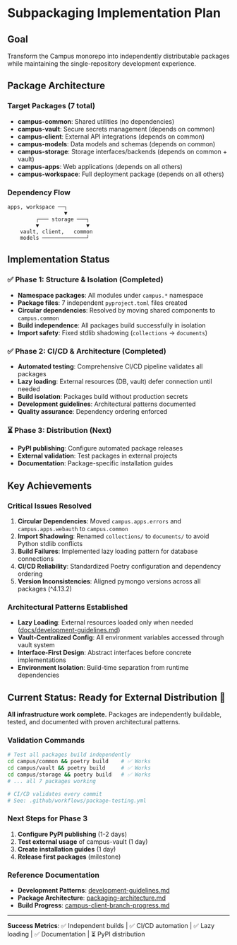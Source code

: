 # Subpackaging Implementation Plan

## Goal
Transform the Campus monorepo into independently distributable packages while maintaining the single-repository development experience.

## Package Architecture

### Target Packages (7 total)
- **campus-common**: Shared utilities (no dependencies)
- **campus-vault**: Secure secrets management (depends on common)
- **campus-client**: External API integrations (depends on common)
- **campus-models**: Data models and schemas (depends on common)
- **campus-storage**: Storage interfaces/backends (depends on common + vault)
- **campus-apps**: Web applications (depends on all others)
- **campus-workspace**: Full deployment package (depends on all others)

### Dependency Flow
```
apps, workspace ──┐
                  ▼
         ┌─── storage ───┐
         ▼               ▼
    vault, client,   common
    models ──────────────┘
```

## Implementation Status

### ✅ **Phase 1: Structure & Isolation** (Completed)
- **Namespace packages**: All modules under `campus.*` namespace
- **Package files**: 7 independent `pyproject.toml` files created
- **Circular dependencies**: Resolved by moving shared components to `campus.common`
- **Build independence**: All packages build successfully in isolation
- **Import safety**: Fixed stdlib shadowing (`collections` → `documents`)

### ✅ **Phase 2: CI/CD & Architecture** (Completed) 
- **Automated testing**: Comprehensive CI/CD pipeline validates all packages
- **Lazy loading**: External resources (DB, vault) defer connection until needed
- **Build isolation**: Packages build without production secrets
- **Development guidelines**: Architectural patterns documented
- **Quality assurance**: Dependency ordering enforced

### ⏳ **Phase 3: Distribution** (Next)
- **PyPI publishing**: Configure automated package releases
- **External validation**: Test packages in external projects
- **Documentation**: Package-specific installation guides

## Key Achievements

### Critical Issues Resolved
1. **Circular Dependencies**: Moved `campus.apps.errors` and `campus.apps.webauth` to `campus.common`
2. **Import Shadowing**: Renamed `collections/` to `documents/` to avoid Python stdlib conflicts  
3. **Build Failures**: Implemented lazy loading pattern for database connections
4. **CI/CD Reliability**: Standardized Poetry configuration and dependency ordering
5. **Version Inconsistencies**: Aligned pymongo versions across all packages (^4.13.2)

### Architectural Patterns Established
- **Lazy Loading**: External resources loaded only when needed ([docs/development-guidelines.md](development-guidelines.md))
- **Vault-Centralized Config**: All environment variables accessed through vault system
- **Interface-First Design**: Abstract interfaces before concrete implementations
- **Environment Isolation**: Build-time separation from runtime dependencies

## Current Status: Ready for External Distribution 🚀

**All infrastructure work complete.** Packages are independently buildable, tested, and documented with proven architectural patterns.

### Validation Commands
```bash
# Test all packages build independently
cd campus/common && poetry build    # ✅ Works
cd campus/vault && poetry build     # ✅ Works  
cd campus/storage && poetry build   # ✅ Works
# ... all 7 packages working

# CI/CD validates every commit
# See: .github/workflows/package-testing.yml
```

### Next Steps for Phase 3
1. **Configure PyPI publishing** (1-2 days)
2. **Test external usage** of campus-vault (1 day)
3. **Create installation guides** (1 day)
4. **Release first packages** (milestone)

### Reference Documentation
- **Development Patterns**: [development-guidelines.md](development-guidelines.md)
- **Package Architecture**: [packaging-architecture.md](packaging-architecture.md)  
- **Build Progress**: [campus-client-branch-progress.md](campus-client-branch-progress.md)

---

**Success Metrics**: ✅ Independent builds | ✅ CI/CD automation | ✅ Lazy loading | ✅ Documentation | ⏳ PyPI distribution
